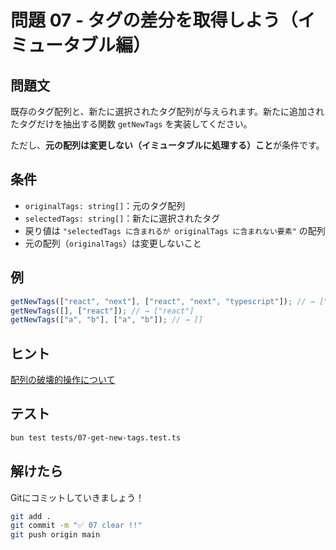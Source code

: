 # 問題 07 - タグの差分を取得しよう（イミュータブル編）

## 問題文

既存のタグ配列と、新たに選択されたタグ配列が与えられます。新たに追加されたタグだけを抽出する関数 `getNewTags` を実装してください。

ただし、**元の配列は変更しない（イミュータブルに処理する）こと**が条件です。

## 条件

- `originalTags: string[]`：元のタグ配列
- `selectedTags: string[]`：新たに選択されたタグ
- 戻り値は `"selectedTags に含まれるが originalTags に含まれない要素"` の配列
- 元の配列（`originalTags`）は変更しないこと

## 例

```ts
getNewTags(["react", "next"], ["react", "next", "typescript"]); // → ["typescript"]
getNewTags([], ["react"]); // → ["react"]
getNewTags(["a", "b"], ["a", "b"]); // → []
```

## ヒント

[配列の破壊的操作について](https://typescriptbook.jp/reference/values-types-variables/array/array-operations)

## テスト

```bash
bun test tests/07-get-new-tags.test.ts
```

## 解けたら

Gitにコミットしていきましょう！

```bash
git add .
git commit -m "✅ 07 clear !!"
git push origin main
```
